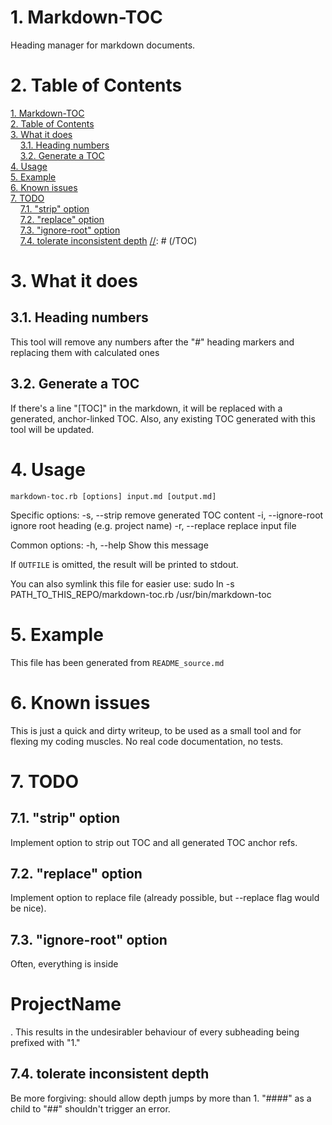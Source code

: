 # <a name="toc_0"></a>1. Markdown-TOC
Heading manager for markdown documents.

# <a name="toc_1"></a>2. Table of Contents
[//]: # (TOC)
[1. Markdown-TOC](#toc_0)<br>
[2. Table of Contents](#toc_1)<br>
[3. What it does](#toc_2)<br>
&nbsp;&nbsp;&nbsp;&nbsp;[3.1. Heading numbers](#toc_3)<br>
&nbsp;&nbsp;&nbsp;&nbsp;[3.2. Generate a TOC](#toc_4)<br>
[4. Usage](#toc_5)<br>
[5. Example](#toc_6)<br>
[6. Known issues](#toc_7)<br>
[7. TODO](#toc_8)<br>
&nbsp;&nbsp;&nbsp;&nbsp;[7.1. "strip" option](#toc_9)<br>
&nbsp;&nbsp;&nbsp;&nbsp;[7.2. "replace" option](#toc_10)<br>
&nbsp;&nbsp;&nbsp;&nbsp;[7.3. "ignore-root" option](#toc_11)<br>
&nbsp;&nbsp;&nbsp;&nbsp;[7.4. tolerate inconsistent depth](#toc_12)
[//]: # (/TOC)

# <a name="toc_2"></a>3. What it does

## <a name="toc_3"></a>3.1. Heading numbers
This tool will remove any numbers after the "#" heading markers and replacing them with calculated ones

## <a name="toc_4"></a>3.2. Generate a TOC
If there's a line "[TOC]" in the markdown, it will be replaced with a generated, anchor-linked TOC.
Also, any existing TOC generated with this tool will be updated.

# <a name="toc_5"></a>4. Usage

    markdown-toc.rb [options] input.md [output.md]

Specific options:
    -s, --strip                      remove generated TOC content
    -i, --ignore-root                ignore root heading (e.g. project name)
    -r, --replace                    replace input file

Common options:
    -h, --help                       Show this message

If `OUTFILE` is omitted, the result will be printed to stdout.

You can also symlink this file for easier use:
    sudo ln -s PATH_TO_THIS_REPO/markdown-toc.rb /usr/bin/markdown-toc

# <a name="toc_6"></a>5. Example
This file has been generated from `README_source.md`

# <a name="toc_7"></a>6. Known issues
This is just a quick and dirty writeup, to be used as a small tool and for flexing my coding muscles.
No real code documentation, no tests.

# <a name="toc_8"></a>7. TODO

## <a name="toc_9"></a>7.1. "strip" option
Implement option to strip out TOC and all generated TOC anchor refs.

## <a name="toc_10"></a>7.2. "replace" option
Implement option to replace file (already possible, but --replace flag would be nice).

## <a name="toc_11"></a>7.3. "ignore-root" option
Often, everything is inside <h1>ProjectName</h1>. This results in the undesirabler behaviour of every subheading being prefixed with "1."

## <a name="toc_12"></a>7.4. tolerate inconsistent depth
Be more forgiving: should allow depth jumps by more than 1.
"####" as a child to "##" shouldn't trigger an error.
